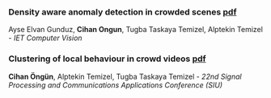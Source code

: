### Density aware anomaly detection in crowded scenes [pdf](https://ieeexplore.ieee.org/stamp/stamp.jsp?arnumber=7533674)
Ayse Elvan Gunduz, **Cihan Ongun**, Tugba Taskaya Temizel, Alptekin Temizel - *IET Computer Vision*

### Clustering of local behaviour in crowd videos [pdf](https://ieeexplore.ieee.org/iel7/6820096/6830164/06830355.pdf)
**Cihan Öngün**, Alptekin Temizel, Tugba Taskaya Temizel - *22nd Signal Processing and Communications Applications Conference (SIU)*
